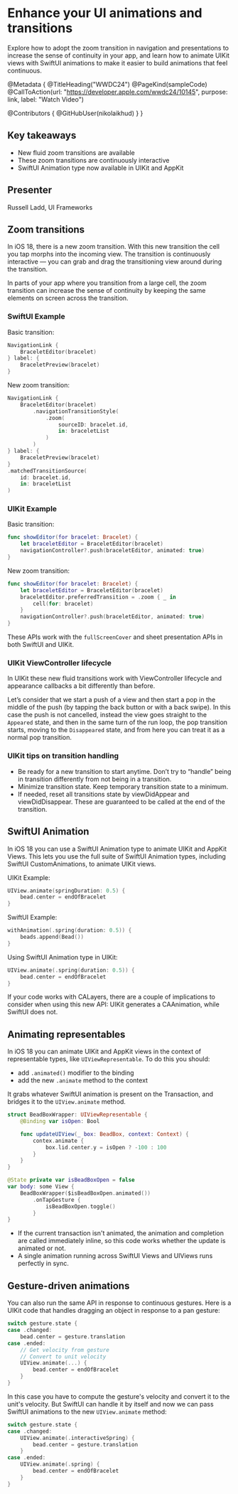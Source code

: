 # Enhance your UI animations and transitions

Explore how to adopt the zoom transition in navigation and presentations to increase the sense of continuity in your app, and learn how to animate UIKit views with SwiftUI animations to make it easier to build animations that feel continuous.

@Metadata {
   @TitleHeading("WWDC24")
   @PageKind(sampleCode)
   @CallToAction(url: "https://developer.apple.com/wwdc24/10145", purpose: link, label: "Watch Video")

   @Contributors {
      @GitHubUser(nikolaikhud)
   }
}

## Key takeaways

* New fluid zoom transitions are available
* These zoom transitions are continuously interactive
* SwiftUI Animation type now available in UIKit and AppKit

## Presenter

Russell Ladd, UI Frameworks

## Zoom transitions

In iOS 18, there is a new zoom transition.
With this new transition the cell you tap morphs into the incoming view.
The transition is continuously interactive — you can grab and drag the transitioning view around during the transition.

In parts of your app where you transition from a large cell, the zoom transition can increase the sense of continuity by keeping the same elements on screen across the transition.

### SwiftUI Example

Basic transition:
```swift
NavigationLink {
    BraceletEditor(bracelet)
} label: {
    BraceletPreview(bracelet)
}
```

New zoom transition:
```swift
NavigationLink {
    BraceletEditor(bracelet)
        .navigationTransitionStyle(
            .zoom(
                sourceID: bracelet.id,
                in: braceletList
            )
        )
} label: {
    BraceletPreview(bracelet)
}
.matchedTransitionSource(
    id: bracelet.id,
    in: braceletList
)
```

### UIKit Example

Basic transition:
```swift
func showEditor(for bracelet: Bracelet) {
    let braceletEditor = BraceletEditor(bracelet)
    navigationController?.push(braceletEditor, animated: true)
}
```

New zoom transition:
```swift
func showEditor(for bracelet: Bracelet) {
    let braceletEditor = BraceletEditor(bracelet)
    braceletEditor.preferredTransition = .zoom { _ in
        cell(for: bracelet)
    }
    navigationController?.push(braceletEditor, animated: true)
}
```

These APIs work with the `fullScreenCover` and sheet presentation APIs in both SwiftUI and UIKit.  

### UIKit ViewController lifecycle

In UIKit these new fluid transitions work with ViewController lifecycle and appearance callbacks a bit differently than before.

Let’s consider that we start a push of a view and then start a pop in the middle of the push (by tapping the back button or with a back swipe). In this case the push is not cancelled, instead the view goes straight to the `Appeared` state, and then in the same turn of the run loop, the pop transition starts, moving to the `Disappeared` state, and from here you can treat it as a normal pop transition.

### UIKit tips on transition handling
* Be ready for a new transition to start anytime. Don’t try to “handle” being in transition differently from not being in a transition.
* Minimize transition state. Keep temporary transition state to a minimum.
* If needed, reset all transitions state by viewDidAppear and viewDidDisappear. These are guaranteed to be called at the end of the transition.

## SwiftUI Animation

In iOS 18 you can use a SwiftUI Animation type to animate UIKit and AppKit Views. This lets you use the full suite of SwiftUI Animation types, including SwiftUI CustomAnimations, to animate UIKit views.

UIKit Example:
```swift
UIView.animate(springDuration: 0.5) {
    bead.center = endOfBracelet
}
```

SwiftUI Example:
```swift
withAnimation(.spring(duration: 0.5)) {
    beads.append(Bead())
}
```

Using SwiftUI Animation type in UIKit:
```swift
UIView.animate(.spring(duration: 0.5)) {
    bead.center = endOfBracelet
}
```

If your code works with CALayers, there are a couple of implications to consider when using this new API: UIKit generates a CAAnimation, while SwiftUI does not.

## Animating representables

In iOS 18 you can animate UIKit and AppKit views in the context of representable types, like `UIViewRepresentable`. To do this you should:  
* add `.animated()` modifier to the binding
* add the new `.animate` method to the context

It grabs whatever SwiftUI animation is present on the Transaction, and bridges it to the `UIView.animate` method.

```swift
struct BeadBoxWrapper: UIViewRepresentable {
    @Binding var isOpen: Bool

    func updateUIView(_ box: BeadBox, context: Context) {
        contex.animate {
            box.lid.center.y = isOpen ? -100 : 100
        }
    }
}

@State private var isBeadBoxOpen = false
var body: some View {
    BeadBoxWrapper($isBeadBoxOpen.animated())
        .onTapGesture {
            isBeadBoxOpen.toggle()
        }
}
```

* If the current transaction isn't animated, the animation and completion are called immediately inline, so this code works whether the update is animated or not.
* A single animation running across SwiftUI Views and UIViews runs perfectly in sync.

## Gesture-driven animations
You can also run the same API in response to continuous gestures.
Here is a UIKit code that handles dragging an object in response to a pan gesture:

```swift
switch gesture.state {
case .changed:
    bead.center = gesture.translation
case .ended:
    // Get velocity from gesture
    // Convert to unit velocity
    UIView.animate(...) {
        bead.center = endOfBracelet
    }
}
```

In this case you have to compute the gesture's velocity and convert it to the unit's velocity. But SwiftUI can handle it by itself and now we can pass SwiftUI animations to the new `UIView.animate` method:

```swift
switch gesture.state {
case .changed:
    UIView.animate(.interactiveSpring) {
        bead.center = gesture.translation
    }
case .ended:
    UIView.animate(.spring) {
        bead.center = endOfBracelet
    }
}
```
